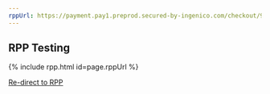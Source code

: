 ```yaml
---
rppUrl: https://payment.pay1.preprod.secured-by-ingenico.com/checkout/9960-917717a8e9b9414fa356a122bc0cbe37:061af1bf-4a29-71ff-81a9-b277b2e978c3:30020db0bbbe43c1bc6ba30818fa2586
---
```


## RPP Testing

{% include rpp.html id=page.rppUrl %}

[Re-direct to RPP](page.rppUrl)


